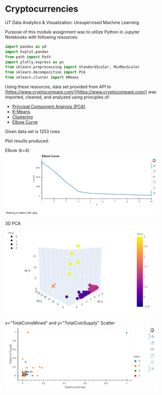 # Cryptocurrencies
UT Data Analytics &amp; Visualization:  Unsupervised Machine Learning

Purpose of this module assignment was to utilize Python in Jupyter Notebooks with following resources:
``` python
import pandas as pd
import hvplot.pandas
from path import Path
import plotly.express as px
from sklearn.preprocessing import StandardScaler, MinMaxScaler
from sklearn.decomposition import PCA
from sklearn.cluster import KMeans
```

Using these resources, data set provided from API to [https://www.cryptocompare.com/](https://www.cryptocompare.com/) was imported, cleaned, and analyzed using principles of:
* [Principal Component Analysis (PCA)](https://en.wikipedia.org/wiki/Principal_component_analysis)
* [K-Means](https://en.wikipedia.org/wiki/K-means_clustering)
* [Clustering](https://en.wikipedia.org/wiki/Cluster_analysis)
* [Elbow Curve](https://en.wikipedia.org/wiki/Elbow_method_(clustering))

Given data set is 1253 rows

Plot results produced:

Elbow (k=4)
![elbow.png](elbow.png)

3D PCA
![3D.png](3D.png)

x="TotalCoinsMined" and y="TotalCoinSupply" Scatter
![scatter.png](scatter.png)
